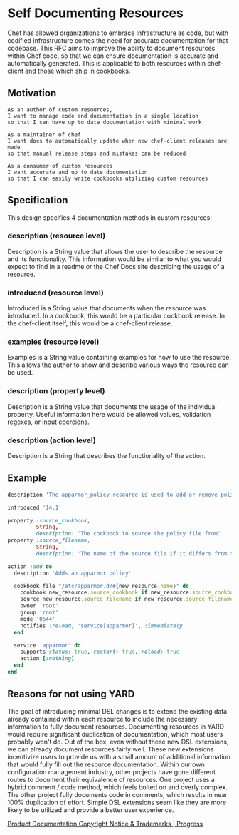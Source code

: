# Self Documenting Resources

Chef has allowed organizations to embrace infrastructure as code, but with codified infrastructure comes the need for accurate documentation for that codebase. This RFC aims to improve the ability to document resources within Chef code, so that we can ensure documentation is accurate and automatically generated. This is applicable to both resources within chef-client and those which ship in cookbooks.

## Motivation

```
As an author of custom resources,
I want to manage code and documentation in a single location
so that I can have up to date documentation with minimal work

As a maintainer of chef
I want docs to automatically update when new chef-client releases are made
so that manual release steps and mistakes can be reduced

As a consumer of custom resources
I want accurate and up to date documentation
so that I can easily write cookbooks utilizing custom resources
```

## Specification

This design specifies 4 documentation methods in custom resources:

### description (resource level)

Description is a String value that allows the user to describe the resource and its functionality. This information would be similar to what you would expect to find in a readme or the Chef Docs site describing the usage of a resource.

### introduced (resource level)

Introduced is a String value that documents when the resource was introduced. In a cookbook, this would be a particular cookbook release. In the chef-client itself, this would be a chef-client release.

### examples (resource level)

Examples is a String value containing examples for how to use the resource. This allows the author to show and describe various ways the resource can be used.

### description (property level)

Description is a String value that documents the usage of the individual property. Useful information here would be allowed values, validation regexes, or input coercions.

### description (action level)

Description is a String that describes the functionality of the action.

## Example

```ruby
description 'The apparmor_policy resource is used to add or remove policy files from a cookbook file'

introduced '14.1'

property :source_cookbook,
         String,
         description: 'The cookbook to source the policy file from'
property :source_filename,
         String,
         description: 'The name of the source file if it differs from the apparmor.d file being created'

action :add do
  description 'Adds an apparmor policy'

  cookbook_file "/etc/apparmor.d/#{new_resource.name}" do
    cookbook new_resource.source_cookbook if new_resource.source_cookbook
    source new_resource.source_filename if new_resource.source_filename
    owner 'root'
    group 'root'
    mode '0644'
    notifies :reload, 'service[apparmor]', :immediately
  end

  service 'apparmor' do
    supports status: true, restart: true, reload: true
    action [:nothing]
  end
end
```

## Reasons for not using YARD

The goal of introducing minimal DSL changes is to extend the existing data already contained within each resource to include the necessary information to fully document resources. Documenting resources in YARD would require significant duplication of documentation, which most users probably won't do. Out of the box, even without these new DSL extensions, we can already document resources fairly well. These new extensions incentivize users to provide us with a small amount of additional information that would fully fill out the resource documentation. Within our own configuration management industry, other projects have gone different routes to document their equivalence of resources. One project uses a hybrid comment / code method, which feels bolted on and overly complex. The other project fully documents code in comments, which results in near 100% duplication of effort. Simple DSL extensions seem like they are more likely to be utilized and provide a better user experience.

[Product Documentation Copyright Notice & Trademarks | Progress](https://www.progress.com/legal/documentation-copyright)
